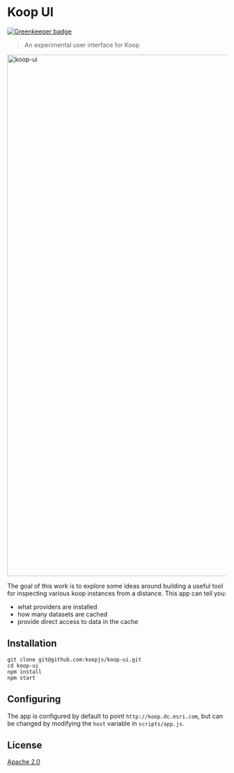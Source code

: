# Koop UI

[![Greenkeeper badge](https://badges.greenkeeper.io/koopjs/koop-ui.svg)](https://greenkeeper.io/)

> An experimental user interface for Koop

<img width="1198" alt="koop-ui" src="https://cloud.githubusercontent.com/assets/351164/8867084/361ed8d8-3182-11e5-9d71-a8416deb0f1b.png">

The goal of this work is to explore some ideas around building a useful tool for inspecting various koop instances from a distance. This app can tell you:

* what providers are installed
* how many datasets are cached
* provide direct access to data in the cache

## Installation

```
git clone git@github.com:koopjs/koop-ui.git
cd koop-ui
npm install
npm start
```

## Configuring

The app is configured by default to point `http://koop.dc.esri.com`, but can be changed by modifying the `host` variable in `scripts/app.js`.

## License

[Apache 2.0](LICENSE)
